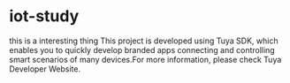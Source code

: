 # iot-study
this is a interesting thing
This project is developed using Tuya SDK, which enables you to quickly develop branded apps connecting and controlling smart scenarios of many devices.For more information, please check Tuya Developer Website.
